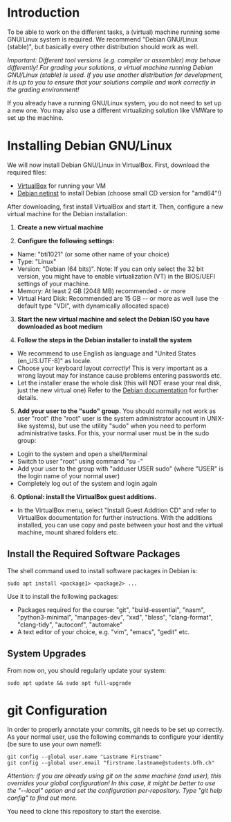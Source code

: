 # Introduction

To be able to work on the different tasks, a (virtual) machine running some
GNU/Linux system is required. We recommend "Debian GNU/Linux (stable)", but
basically every other distribution should work as well.

*Important: Different tool versions (e.g. compiler or assembler) may behave
differently! For grading your solutions, a virtual machine running Debian
GNU/Linux (stable) is used. If you use another distribution for development,
it is up to you to ensure that your solutions compile and work correctly in
the grading environment!*

If you already have a running GNU/Linux system, you do not need to set up a new
one. You may also use a different virtualizing solution like VMWare to set up
the machine.

# Installing Debian GNU/Linux

We will now install Debian GNU/Linux in VirtualBox. First, download the
required files:

* [VirtualBox](https://www.virtualbox.org/wiki/Downloads) for running your VM
* [Debian netinst](https://www.debian.org/distrib/netinst) to install Debian
  (choose small CD version for "amd64"!)

After downloading, first install VirtualBox and start it. Then, configure a new
virtual machine for the Debian installation:

1. **Create a new virtual machine**

2. **Configure the following settings:**
  * Name: "bti1021" (or some other name of your choice)
  * Type: "Linux"
  * Version: "Debian (64 bits)".
    Note: If you can only select the 32 bit version, you might have to enable
    virtualization (VT) in the BIOS/UEFI settings of your machine.
  * Memory: At least 2 GB (2048 MB) recommended - or more
  * Virtual Hard Disk: Recommended are 15 GB -- or more as well
    (use the default type "VDI", with dynamically allocated space)

3. **Start the new virtual machine and select the Debian ISO you have
   downloaded as boot medium**

4. **Follow the steps in the Debian installer to install the system**
  * We recommend to use English as language and "United States (en_US.UTF-8)"
    as locale.
  * Choose your keyboard layout *correctly!* This is very important as a wrong
    layout may for instance cause problems entering passwords etc.
  * Let the installer erase the whole disk (this will NOT erase your real disk,
    just the new virtual one)
  Refer to the [Debian documentation](https://www.debian.org/doc/) for further
  details.

5. **Add your user to the "sudo" group.**
  You should normally not work as user "root" (the "root" user is the system
  administrator account in UNIX-like systems), but use the utility "sudo"
  when you need to perform administrative tasks. For this, your normal user
  must be in the sudo group:
  * Login to the system and open a shell/terminal
  * Switch to user "root" using command "su -"
  * Add your user to the group with "adduser USER sudo" (where "USER" is
    the login name of your normal user)
  * Completely log out of the system and login again

6. **Optional: install the VirtualBox guest additions.**
  * In the VirtualBox menu, select "Install Guest Addition CD" and refer to
    VirtualBox documentation for further instructions. With the additions
    installed, you can use copy and paste between your host and the virtual
    machine, mount shared folders etc.

## Install the Required Software Packages

The shell command used to install software packages in Debian is:

```
sudo apt install <package1> <package2> ...
```

Use it to install the following packages:

* Packages required for the course: "git", "build-essential", "nasm",
  "python3-minimal", "manpages-dev", "xxd", "bless", "clang-format",
  "clang-tidy", "autoconf", "automake"
* A text editor of your choice, e.g. "vim", "emacs", "gedit" etc.

## System Upgrades

From now on, you should regularly update your system:

```
sudo apt update && sudo apt full-upgrade
```

# git Configuration

In order to properly annotate your commits, git needs to be set up correctly.
As your normal user, use the following commands to configure your identity
(be sure to use your own name!):

```
git config --global user.name "Lastname Firstname"
git config --global user.email "firstname.lastname@students.bfh.ch"
```

*Attention: if you are already using git on the same machine (and user),
this overrides your global configuration! In this case, it might be better to
use the "--local" option and set the configuration per-repository.
Type "git help config" to find out more.*

You need to clone this repository to start the exercise.
